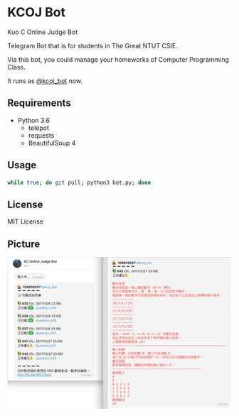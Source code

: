 # KCOJ Bot

Kuo C Online Judge Bot

Telegram Bot that is for students in The Great NTUT CSIE. 

Via this bot, you could manage your homeworks of Computer Programming Class.

It runs as [@kcoj_bot](https://telegram.me/kcoj_bot) now.

## Requirements

- Python 3.6
  - telepot
  - requests
  - BeautifulSoup 4

## Usage

```bash
while true; do git pull; python3 bot.py; done
```

## License

MIT License

## Picture

![](https://github.com/PinLin/kcoj_bot/blob/master/image/image-merge12.png?raw=true)
